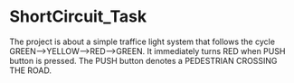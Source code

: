 # ShortCircuit_Task
The project is about a simple traffice light system that follows the cycle GREEN-->YELLOW-->RED-->GREEN.
It immediately turns RED when PUSH button is pressed. The PUSH button denotes a PEDESTRIAN CROSSING THE ROAD.
